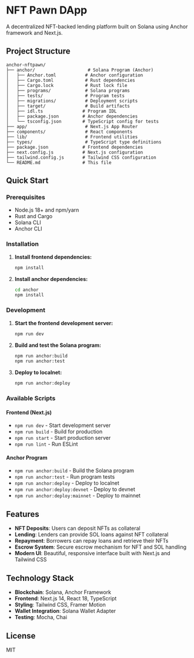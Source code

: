 # NFT Pawn DApp

A decentralized NFT-backed lending platform built on Solana using Anchor framework and Next.js.

## Project Structure

```
anchor-nftpawn/
├── anchor/                    # Solana Program (Anchor)
│   ├── Anchor.toml           # Anchor configuration
│   ├── Cargo.toml            # Rust dependencies
│   ├── Cargo.lock            # Rust lock file
│   ├── programs/             # Solana programs
│   ├── tests/                # Program tests
│   ├── migrations/           # Deployment scripts
│   ├── target/               # Build artifacts
│   ├── idl.ts               # Program IDL
│   ├── package.json         # Anchor dependencies
│   └── tsconfig.json        # TypeScript config for tests
├── app/                      # Next.js App Router
├── components/               # React components
├── lib/                      # Frontend utilities
├── types/                    # TypeScript type definitions
├── package.json             # Frontend dependencies
├── next.config.js           # Next.js configuration
├── tailwind.config.js       # Tailwind CSS configuration
└── README.md                # This file
```

## Quick Start

### Prerequisites

- Node.js 18+ and npm/yarn
- Rust and Cargo
- Solana CLI
- Anchor CLI

### Installation

1. **Install frontend dependencies:**
   ```bash
   npm install
   ```

2. **Install anchor dependencies:**
   ```bash
   cd anchor
   npm install
   ```

### Development

1. **Start the frontend development server:**
   ```bash
   npm run dev
   ```

2. **Build and test the Solana program:**
   ```bash
   npm run anchor:build
   npm run anchor:test
   ```

3. **Deploy to localnet:**
   ```bash
   npm run anchor:deploy
   ```

### Available Scripts

#### Frontend (Next.js)
- `npm run dev` - Start development server
- `npm run build` - Build for production
- `npm run start` - Start production server
- `npm run lint` - Run ESLint

#### Anchor Program
- `npm run anchor:build` - Build the Solana program
- `npm run anchor:test` - Run program tests
- `npm run anchor:deploy` - Deploy to localnet
- `npm run anchor:deploy:devnet` - Deploy to devnet
- `npm run anchor:deploy:mainnet` - Deploy to mainnet

## Features

- **NFT Deposits**: Users can deposit NFTs as collateral
- **Lending**: Lenders can provide SOL loans against NFT collateral
- **Repayment**: Borrowers can repay loans and retrieve their NFTs
- **Escrow System**: Secure escrow mechanism for NFT and SOL handling
- **Modern UI**: Beautiful, responsive interface built with Next.js and Tailwind CSS

## Technology Stack

- **Blockchain**: Solana, Anchor Framework
- **Frontend**: Next.js 14, React 18, TypeScript
- **Styling**: Tailwind CSS, Framer Motion
- **Wallet Integration**: Solana Wallet Adapter
- **Testing**: Mocha, Chai

## License

MIT 